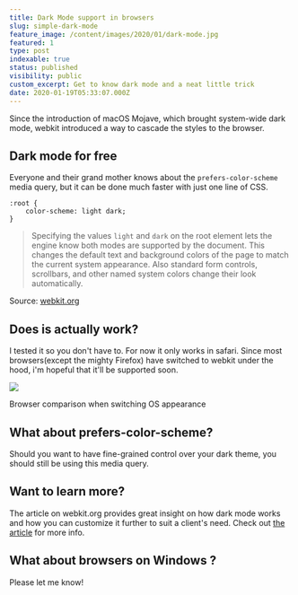 ```yaml
---
title: Dark Mode support in browsers
slug: simple-dark-mode
feature_image: /content/images/2020/01/dark-mode.jpg
featured: 1
type: post
indexable: true
status: published
visibility: public
custom_excerpt: Get to know dark mode and a neat little trick
date: 2020-01-19T05:33:07.000Z
---
```


Since the introduction of macOS Mojave, which brought system-wide dark mode, webkit introduced a way to cascade the styles to the browser.

## Dark mode for free

Everyone and their grand mother knows about the `prefers-color-scheme` media query, but it can be done much faster with just one line of CSS.

    :root {
        color-scheme: light dark;
    }

> Specifying the values `light` and `dark` on the root element lets the engine know both modes are supported by the document. This changes the default text and background colors of the page to match the current system appearance. Also standard form controls, scrollbars, and other named system colors change their look automatically.

Source: [webkit.org](https://webkit.org/blog/8840/dark-mode-support-in-webkit/)

## Does is actually work?

I tested it so you don't have to. For now it only works in safari. Since most browsers(except the mighty Firefox) have switched to webkit under the hood, i'm hopeful that it'll be supported soon.

![](/content/images/2020/01/dark-mode-switch.gif)

Browser comparison when switching OS appearance

## What about prefers-color-scheme?

Should you want to have fine-grained control over your dark theme, you should still be using this media query.

## Want to learn more?

The article on webkit.org provides great insight on how dark mode works and how you can customize it further to suit a client's need. Check out [the article](https://webkit.org/blog/8840/dark-mode-support-in-webkit/) for more info.

## What about browsers on Windows ?

Please let me know!